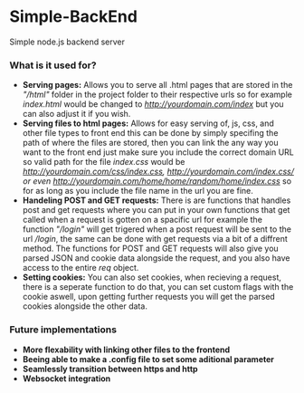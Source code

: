 # Simple-BackEnd
Simple node.js backend server

### What is it used for?

* **Serving pages:** Allows you to serve all .html pages that are stored in the *"/html"* folder in the project folder to their respective urls so for example 
  *index.html* would be changed to *http://yourdomain.com/index* but you can also adjust it if you wish.
* **Serving files to html pages:** Allows for easy serving of, js, css, and other file types to front end this can be done by simply specifing the path of where the files are       stored, then you can link the any way you want to the front end just make sure you include the correct domain URL so valid path for the file *index.css* would be                   *http://yourdomain.com/css/index.css, http://yourdomain.com/index.css/ or even http://yourdomain.com/home/home/random/home/index.css* so for as long as you include the file name   in the url you are fine.
* **Handeling POST and GET requests:** There is are functions that handles post and get requests where you can put in your own functions that get called when a request is gotten     on a spacific url for example the function *"/login"* will get trigered when a post request will be sent to the url */login*, the same can be done with get requests via a bit of   a diffrent method. The functions for POST and GET requests will also give you parsed JSON and cookie data alongside the request, and you also have access to the entire *req*       object.
* **Setting cookies:** You can also set cookies, when recieving a request, there is a seperate function to do that, you can set custom flags with the cookie aswell, upon getting     further requests you will get the parsed cookies alongside the other data.

### Future implementations

* **More flexability with linking other files to the frontend**
* **Beeing able to make a .config file to set some aditional parameter**
* **Seamlessly transition between https and http**
* **Websocket integration**
